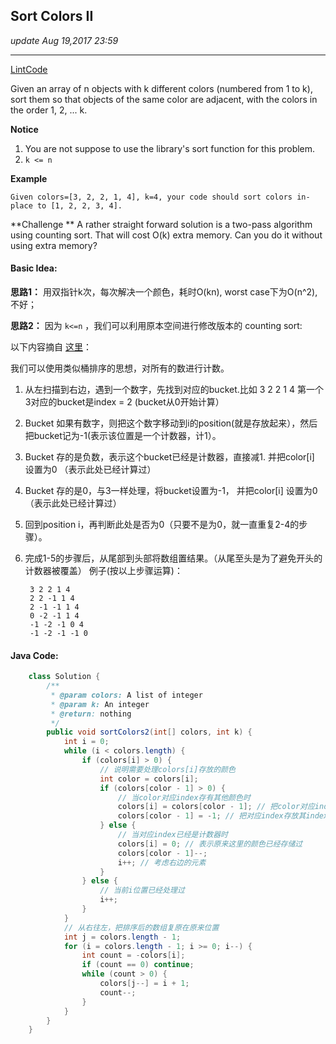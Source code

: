 ## Sort Colors II
_update Aug 19,2017  23:59_

---
[LintCode](http://www.lintcode.com/en/problem/sort-colors-ii/)

Given an array of n objects with k different colors (numbered from 1 to k), sort them so that objects of the same color are adjacent, with the colors in the order 1, 2, ... k.

**Notice**

1.  You are not suppose to use the library's sort function for this problem.
2.  `k <= n`

**Example**

    Given colors=[3, 2, 2, 1, 4], k=4, your code should sort colors in-place to [1, 2, 2, 3, 4].

**Challenge **
A rather straight forward solution is a two-pass algorithm using counting sort. That will cost O(k) extra memory. Can you do it without using extra memory?

#### Basic Idea:
**思路1：**
用双指针k次，每次解决一个颜色，耗时O(kn), worst case下为O(n^2), 不好；

**思路2：**
因为 `k<=n` ，我们可以利用原本空间进行修改版本的 counting sort:

以下内容摘自 [这里](http://wdxtub.com/interview/14520606003957.html)：

我们可以使用类似桶排序的思想，对所有的数进行计数。

1. 从左扫描到右边，遇到一个数字，先找到对应的bucket.比如 3 2 2 1 4 第一个3对应的bucket是index = 2 (bucket从0开始计算）

2. Bucket 如果有数字，则把这个数字移动到i的position(就是存放起来），然后把bucket记为-1(表示该位置是一个计数器，计1）。

3. Bucket 存的是负数，表示这个bucket已经是计数器，直接减1. 并把color[i] 设置为0 （表示此处已经计算过）

4. Bucket 存的是0，与3一样处理，将bucket设置为-1， 并把color[i] 设置为0 （表示此处已经计算过）

5. 回到position i，再判断此处是否为0（只要不是为0，就一直重复2-4的步骤）。 

6. 完成1-5的步骤后，从尾部到头部将数组置结果。（从尾至头是为了避免开头的计数器被覆盖）
例子(按以上步骤运算)：

        3 2 2 1 4
        2 2 -1 1 4
        2 -1 -1 1 4
        0 -2 -1 1 4
        -1 -2 -1 0 4
        -1 -2 -1 -1 0

#### Java Code:
```java
    class Solution {
        /**
         * @param colors: A list of integer
         * @param k: An integer
         * @return: nothing
         */
        public void sortColors2(int[] colors, int k) {
            int i = 0;
            while (i < colors.length) {
                if (colors[i] > 0) {
                    // 说明需要处理colors[i]存放的颜色
                    int color = colors[i];
                    if (colors[color - 1] > 0) {
                        // 当color对应index存有其他颜色时
                        colors[i] = colors[color - 1]; // 把color对应index的颜色存入i
                        colors[color - 1] = -1; // 把对应index存放其index颜色的数量的相反数 
                    } else {
                        // 当对应index已经是计数器时
                        colors[i] = 0; // 表示原来这里的颜色已经存储过
                        colors[color - 1]--;
                        i++; // 考虑右边的元素
                    }
                } else {
                    // 当前i位置已经处理过
                    i++;
                }
            }
            // 从右往左，把排序后的数组复原在原来位置
            int j = colors.length - 1;
            for (i = colors.length - 1; i >= 0; i--) {
                int count = -colors[i];
                if (count == 0) continue;
                while (count > 0) {
                    colors[j--] = i + 1;
                    count--;
                }
            }
        }
    }
```

